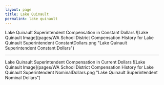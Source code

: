 ```yaml
---
layout: page
title: Lake Quinault
permalink: lake quinault
---
```



Lake Quinault Superintendent Compensation in Constant Dollars
![Lake Quinault Image](pages/WA School District Compensation History for Lake Quinault Superintendent ConstantDollars.png "Lake Quinault Superintendent Constant Dollars")
___

Lake Quinault Superintendent Compensation in Current Dollars
![Lake Quinault Image](pages/WA School District Compensation History for Lake Quinault Superintendent NominalDollars.png "Lake Quinault Superintendent Nominal Dollars")